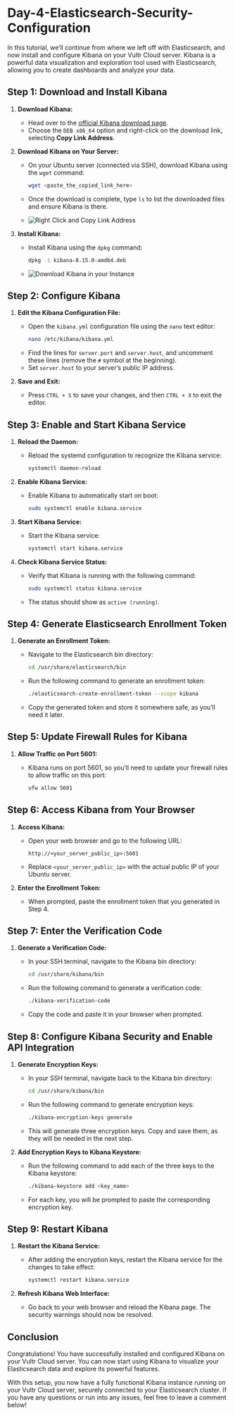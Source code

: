 # Day-4-Elasticsearch-Security-Configuration

In this tutorial, we’ll continue from where we left off with Elasticsearch, and now install and configure Kibana on your Vultr Cloud server. Kibana is a powerful data visualization and exploration tool used with Elasticsearch, allowing you to create dashboards and analyze your data.

## Step 1: Download and Install Kibana

1. **Download Kibana:**

   - Head over to the [official Kibana download page](https://www.elastic.co/downloads/kibana).
   - Choose the `DEB x86_64` option and right-click on the download link, selecting **Copy Link Address**.

2. **Download Kibana on Your Server:**

   - On your Ubuntu server (connected via SSH), download Kibana using the `wget` command:
     ```bash
     wget <paste_the_copied_link_here>
     ```
   - Once the download is complete, type `ls` to list the downloaded files and ensure Kibana is there.
  
   - ![Right Click and Copy Link Address](https://raw.githubusercontent.com/Virus192/Day-4-Elasticsearch-Security-Configuration/main/images/photo_5965442483469009313_w.jpg)


3. **Install Kibana:**

   - Install Kibana using the `dpkg` command:
     ```bash
     dpkg -i kibana-8.15.0-amd64.deb
     ```
   - ![Download Kibana in your Instance]([https://raw.githubusercontent.com/Virus192/Day-4-Elasticsearch-Security-Configuration/main/images/photo_5965442483469009313_w.jpg)

## Step 2: Configure Kibana

1. **Edit the Kibana Configuration File:**

   - Open the `kibana.yml` configuration file using the `nano` text editor:
     ```bash
     nano /etc/kibana/kibana.yml
     ```
   - Find the lines for `server.port` and `server.host`, and uncomment these lines (remove the `#` symbol at the beginning).
   - Set `server.host` to your server’s public IP address.

2. **Save and Exit:**

   - Press `CTRL + S` to save your changes, and then `CTRL + X` to exit the editor.

## Step 3: Enable and Start Kibana Service

1. **Reload the Daemon:**

   - Reload the systemd configuration to recognize the Kibana service:
     ```bash
     systemctl daemon-reload
     ```

2. **Enable Kibana Service:**

   - Enable Kibana to automatically start on boot:
     ```bash
     sudo systemctl enable kibana.service
     ```

3. **Start Kibana Service:**

   - Start the Kibana service:
     ```bash
     systemctl start kibana.service
     ```

4. **Check Kibana Service Status:**

   - Verify that Kibana is running with the following command:
     ```bash
     sudo systemctl status kibana.service
     ```
   - The status should show as `active (running)`.

## Step 4: Generate Elasticsearch Enrollment Token

1. **Generate an Enrollment Token:**

   - Navigate to the Elasticsearch bin directory:
     ```bash
     cd /usr/share/elasticsearch/bin
     ```
   - Run the following command to generate an enrollment token:
     ```bash
     ./elasticsearch-create-enrollment-token --scope kibana
     ```
   - Copy the generated token and store it somewhere safe, as you’ll need it later.

## Step 5: Update Firewall Rules for Kibana

1. **Allow Traffic on Port 5601:**

   - Kibana runs on port 5601, so you’ll need to update your firewall rules to allow traffic on this port:
     ```bash
     ufw allow 5601
     ```

## Step 6: Access Kibana from Your Browser

1. **Access Kibana:**

   - Open your web browser and go to the following URL:
     ```plaintext
     http://<your_server_public_ip>:5601
     ```
   - Replace `<your_server_public_ip>` with the actual public IP of your Ubuntu server.

2. **Enter the Enrollment Token:**

   - When prompted, paste the enrollment token that you generated in Step 4.

## Step 7: Enter the Verification Code

1. **Generate a Verification Code:**

   - In your SSH terminal, navigate to the Kibana bin directory:
     ```bash
     cd /usr/share/kibana/bin
     ```
   - Run the following command to generate a verification code:
     ```bash
     ./kibana-verification-code
     ```
   - Copy the code and paste it in your browser when prompted.

## Step 8: Configure Kibana Security and Enable API Integration

1. **Generate Encryption Keys:**

   - In your SSH terminal, navigate back to the Kibana bin directory:
     ```bash
     cd /usr/share/kibana/bin
     ```
   - Run the following command to generate encryption keys:
     ```bash
     ./kibana-encryption-keys generate
     ```
   - This will generate three encryption keys. Copy and save them, as they will be needed in the next step.

2. **Add Encryption Keys to Kibana Keystore:**

   - Run the following command to add each of the three keys to the Kibana keystore:
     ```bash
     ./kibana-keystore add <key_name>
     ```
   - For each key, you will be prompted to paste the corresponding encryption key.

## Step 9: Restart Kibana

1. **Restart the Kibana Service:**

   - After adding the encryption keys, restart the Kibana service for the changes to take effect:
     ```bash
     systemctl restart kibana.service
     ```

2. **Refresh Kibana Web Interface:**

   - Go back to your web browser and reload the Kibana page. The security warnings should now be resolved.

## Conclusion

Congratulations! You have successfully installed and configured Kibana on your Vultr Cloud server. You can now start using Kibana to visualize your Elasticsearch data and explore its powerful features.

With this setup, you now have a fully functional Kibana instance running on your Vultr Cloud server, securely connected to your Elasticsearch cluster. If you have any questions or run into any issues, feel free to leave a comment below!
